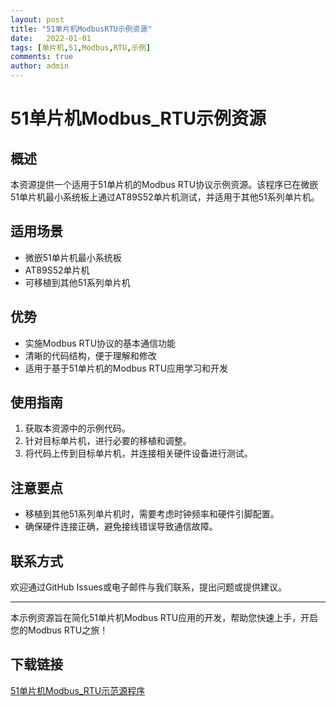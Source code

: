```yaml
---
layout: post
title: "51单片机ModbusRTU示例资源"
date:   2022-01-01
tags: [单片机,51,Modbus,RTU,示例]
comments: true
author: admin
---
```

# 51单片机Modbus_RTU示例资源

## 概述
本资源提供一个适用于51单片机的Modbus RTU协议示例资源。该程序已在微嵌51单片机最小系统板上通过AT89S52单片机测试，并适用于其他51系列单片机。

## 适用场景
- 微嵌51单片机最小系统板
- AT89S52单片机
- 可移植到其他51系列单片机

## 优势
- 实施Modbus RTU协议的基本通信功能
- 清晰的代码结构，便于理解和修改
- 适用于基于51单片机的Modbus RTU应用学习和开发

## 使用指南
1. 获取本资源中的示例代码。
2. 针对目标单片机，进行必要的移植和调整。
3. 将代码上传到目标单片机，并连接相关硬件设备进行测试。

## 注意要点
- 移植到其他51系列单片机时，需要考虑时钟频率和硬件引脚配置。
- 确保硬件连接正确，避免接线错误导致通信故障。

## 联系方式
欢迎通过GitHub Issues或电子邮件与我们联系，提出问题或提供建议。

---

本示例资源旨在简化51单片机Modbus RTU应用的开发，帮助您快速上手，开启您的Modbus RTU之旅！

## 下载链接

[51单片机Modbus_RTU示范源程序](https://pan.quark.cn/s/92083c6142a6)